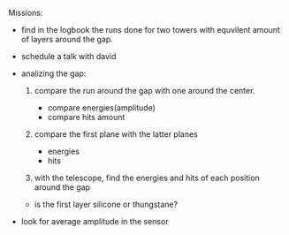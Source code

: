 Missions:

- find in the logbook the runs done for two towers with equvilent amount of layers around the gap.

- schedule a talk with david

- analizing the gap:
    1. compare the run around the gap with one around the center.
        - compare energies(amplitude)
        - compare hits amount

    2. compare the first plane with the latter planes
        - energies
        - hits    

    3. with the telescope, find the energies and hits of each position around the gap

    - is the first layer silicone or thungstane?

- look for average amplitude in the sensor